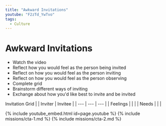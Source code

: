 ```yaml
---
title: "Awkward Invitations"
youtube: "F2zTd_YwTvo"
tags:
  - Culture
---
```


# Awkward Invitations #

* Watch the video
* Reflect how you would feel as the person being invited
* Reflect on how you would feel as the person inviting
* Reflect on how you would feel as the person observing
* Complete grid
* Brainstorm different ways of inviting
* Exchange about how you'd like best to invite and be invited

Invitation Grid
|  | Inviter | Invitee |
| --- | --- | --- |
| Feelings | | |
| Needs | | |

{% include youtube_embed.html id=page.youtube %}
{% include missions/cta-1.md %}
{% include missions/cta-2.md %}

